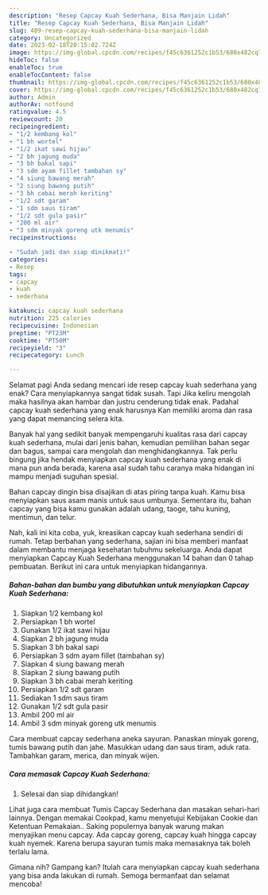 ```yaml
---
description: "Resep Capcay Kuah Sederhana, Bisa Manjain Lidah"
title: "Resep Capcay Kuah Sederhana, Bisa Manjain Lidah"
slug: 409-resep-capcay-kuah-sederhana-bisa-manjain-lidah
category: Uncategorized
date: 2023-02-18T20:15:02.724Z
image: https://img-global.cpcdn.com/recipes/f45c6361252c1b53/680x482cq70/capcay-kuah-sederhana-foto-resep-utama.jpg
hideToc: false
enableToc: true
enableTocContent: false
thumbnail: https://img-global.cpcdn.com/recipes/f45c6361252c1b53/680x482cq70/capcay-kuah-sederhana-foto-resep-utama.jpg
cover: https://img-global.cpcdn.com/recipes/f45c6361252c1b53/680x482cq70/capcay-kuah-sederhana-foto-resep-utama.jpg
author: Admin
authorAv: notfound
ratingvalue: 4.5
reviewcount: 20
recipeingredient:
- "1/2 kembang kol"
- "1 bh wortel"
- "1/2 ikat sawi hijau"
- "2 bh jagung muda"
- "3 bh bakal sapi"
- "3 sdm ayam fillet tambahan sy"
- "4 siung bawang merah"
- "2 siung bawang putih"
- "3 bh cabai merah keriting"
- "1/2 sdt garam"
- "1 sdm saus tiram"
- "1/2 sdt gula pasir"
- "200 ml air"
- "3 sdm minyak goreng utk menumis"
recipeinstructions:

- "Sudah jadi dan siap dinikmati!"
categories:
- Resep
tags:
- capcay
- kuah
- sederhana

katakunci: capcay kuah sederhana 
nutrition: 225 calories
recipecuisine: Indonesian
preptime: "PT23M"
cooktime: "PT50M"
recipeyield: "3"
recipecategory: Lunch

---
```



Selamat pagi Anda sedang mencari ide resep capcay kuah sederhana yang enak? Cara menyiapkannya sangat tidak susah. Tapi Jika keliru mengolah maka hasilnya akan hambar dan justru cenderung tidak enak. Padahal capcay kuah sederhana yang enak harusnya Kan memiliki aroma dan rasa yang dapat memancing selera kita.


Banyak hal yang sedikit banyak mempengaruhi kualitas rasa dari capcay kuah sederhana, mulai dari jenis bahan, kemudian pemilihan bahan segar dan bagus, sampai cara mengolah dan menghidangkannya. Tak perlu bingung jika hendak menyiapkan capcay kuah sederhana yang enak di mana pun anda berada, karena asal sudah tahu caranya maka hidangan ini mampu menjadi suguhan spesial.

Bahan capcay dingin bisa disajikan di atas piring tanpa kuah. Kamu bisa menyiapkan saus asam manis untuk saus umbunya. Sementara itu, bahan capcay yang bisa kamu gunakan adalah udang, taoge, tahu kuning, mentimun, dan telur.


Nah, kali ini kita coba, yuk, kreasikan capcay kuah sederhana sendiri di rumah. Tetap berbahan yang sederhana, sajian ini bisa memberi manfaat dalam membantu menjaga kesehatan tubuhmu sekeluarga. Anda dapat menyiapkan Capcay Kuah Sederhana menggunakan 14 bahan dan 0 tahap pembuatan. Berikut ini cara untuk menyiapkan hidangannya.

<!--inarticleads1-->

##### Bahan-bahan dan bumbu yang dibutuhkan untuk menyiapkan Capcay Kuah Sederhana:

1. Siapkan 1/2 kembang kol
1. Persiapkan 1 bh wortel
1. Gunakan 1/2 ikat sawi hijau
1. Siapkan 2 bh jagung muda
1. Siapkan 3 bh bakal sapi
1. Persiapkan 3 sdm ayam fillet (tambahan sy)
1. Siapkan 4 siung bawang merah
1. Siapkan 2 siung bawang putih
1. Siapkan 3 bh cabai merah keriting
1. Persiapkan 1/2 sdt garam
1. Sediakan 1 sdm saus tiram
1. Gunakan 1/2 sdt gula pasir
1. Ambil 200 ml air
1. Ambil 3 sdm minyak goreng utk menumis


Cara membuat capcay sederhana aneka sayuran. Panaskan minyak goreng, tumis bawang putih dan jahe. Masukkan udang dan saus tiram, aduk rata. Tambahkan garam, merica, dan minyak wijen. 

<!--inarticleads2-->

##### Cara memasak Capcay Kuah Sederhana:


1. Selesai dan siap dihidangkan!

Lihat juga cara membuat Tumis Capcay Sederhana dan masakan sehari-hari lainnya. Dengan memakai Cookpad, kamu menyetujui Kebijakan Cookie dan Ketentuan Pemakaian.. Saking populernya banyak warung makan menyajikan menu capcay. Ada capcay goreng, capcay kuah hingga capcay kuah nyemek. Karena berupa sayuran tumis maka memasaknya tak boleh terlalu lama. 

Gimana nih? Gampang kan? Itulah cara menyiapkan capcay kuah sederhana yang bisa anda lakukan di rumah. Semoga bermanfaat dan selamat mencoba!

